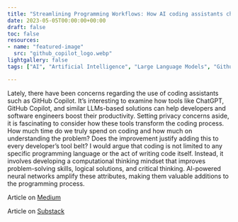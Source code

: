 ```yaml
---
title: "Streamlining Programming Workflows: How AI coding assistants change the game"
date: 2023-05-05T00:00:00+00:00
draft: false
toc: false
resources:
- name: "featured-image"
  src: "github_copilot_logo.webp"
lightgallery: false
tags: ["AI", "Artificial Intelligence", "Large Language Models", "Github Copilot", "Programming", "Productivity"]

---
```


Lately, there have been concerns regarding the use of coding assistants such as GitHub Copilot. It’s interesting to examine how tools like ChatGPT, GitHub Copilot, and similar LLMs-based solutions can help developers and software engineers boost their productivity. Setting privacy concerns aside, it is fascinating to consider how these tools transform the coding process. How much time do we truly spend on coding and how much on understanding the problem? Does the improvement justify adding this to every developer’s tool belt? I would argue that coding is not limited to any specific programming language or the act of writing code itself. Instead, it involves developing a computational thinking mindset that improves problem-solving skills, logical solutions, and critical thinking. AI-powered neural networks amplify these attributes, making them valuable additions to the programming process.

Article on [Medium](https://jgorostegui.medium.com/streamlining-programming-workflows-how-ai-coding-assistants-change-the-game-d1d0664deebf)

Article on [Substack](https://jgorostegui.substack.com/p/streamlining-programming-workflows-how-ai-coding-assistants-change-the-game-d1d0664deebf)